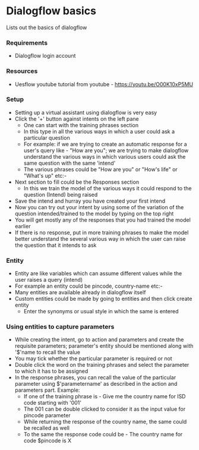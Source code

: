 # Dialogflow basics
Lists out the basics of dialogflow

### Requirements
* Dialogflow login account

### Resources
* Uesflow youtube tutorial from youtube - https://youtu.be/O00K10xP5MU

### Setup
- Setting up a virtual assistant using dialogflow is very easy
- Click the '+' button against intents on the left pane
  - One can start with the training phrases section
  - In this type in all the various ways in which a user could ask a particular question
  - For example: if we are trying to create an automatic response for a user's query like - "How are you"; we are trying to make dialogflow understand the various ways in which various users could ask the same question with the same 'intend'
  - The various phrases could be "How are you" or "How's life" or "What's up" etc:-
- Next section to fill could be the Responses section
  - In this we train the model of the various ways it could respond to the question (Intend) being raised
- Save the intend and hurray you have created your first intend
- Now you can try out your intent by using some of the variation of the question intended/trained to the model by typing on the top right
- You will get mostly any of the responses that you had trained the model earlier
- If there is no response, put in more training phrases to make the model better understand the several various way in which the user can raise the question that it intends to ask

### Entity
- Entity are like variables which can assume different values while the user raises a query (intend)
- For example an entity could be pincode, country-name etc:-
- Many entities are available already in dialogflow itself
- Custom entities could be made by going to entities and then click create entity
  - Enter the synonyms or usual style in which the same is entered

### Using entities to capture parameters
- While creating the intent, go to action and parameters and create the requisite parameters; parameter's entity should be mentioned along with '$'name to recall the value
- You may tick whether the particular parameter is required or not
- Double click the word on the training phrases and select the parameter to which it has to be assigned
- In the response phrases, you can recall the value of the particular parameter using $'parametername' as described in the action and parameters part. Example:
  - If one of the training phrase is - Give me the country name for ISD code starting with '001'
  - The 001 can be double clicked to consider it as the input value for pincode parameter
  - While returning the response of the country name, the same could be recalled as well 
  - To the same the response code could be - The country name for code $pincode is X


